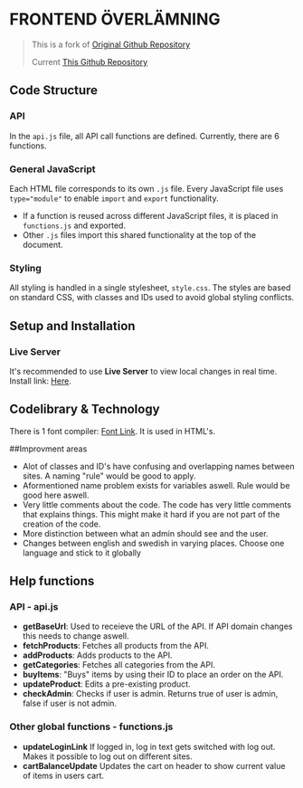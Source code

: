 # FRONTEND ÖVERLÄMNING

> This is a fork of [Original Github Repository](https://github.com/Nackademin-BE-1-Admin/Webshop-2025-G1-FE)  
>
> Current [This Github Repository](https://github.com/Alperen-tech/Webshop-2025-G1-FE)


## Code Structure

### API
In the `api.js` file, all API call functions are defined. Currently, there are 6 functions.

### General JavaScript
Each HTML file corresponds to its own `.js` file. Every JavaScript file uses `type="module"` to enable `import` and `export` functionality. 

- If a function is reused across different JavaScript files, it is placed in `functions.js` and exported.
- Other `.js` files import this shared functionality at the top of the document.

### Styling
All styling is handled in a single stylesheet, `style.css`. The styles are based on standard CSS, with classes and IDs used to avoid global styling conflicts.

## Setup and Installation

### Live Server
It's recommended to use **Live Server** to view local changes in real time. Install link: [Here](https://marketplace.visualstudio.com/items/?itemName=ritwickdey.LiveServer).

## Codelibrary & Technology
There is 1 font compiler: [Font Link](https://cdnjs.cloudflare.com/ajax/libs/font-awesome/6.5.0/css/all.min.css). It is used in HTML's.

##Improvment areas
- Alot of classes and ID's have confusing and overlapping names between sites. A naming "rule" would be good to apply.
- Aformentioned name problem exists for variables aswell. Rule would be good here aswell.
- Very little comments about the code. The code has very little comments that explains things. This might make it hard if you are not part of the creation of the code.
- More distinction between what an admin should see and the user.
- Changes between english and swedish in varying places. Choose one language and stick to it globally

## Help functions
### API - api.js
- **getBaseUrl**: Used to receieve the URL of the API. If API domain changes this needs to change aswell.
- **fetchProducts**: Fetches all products from the API.
- **addProducts**: Adds products to the API.
- **getCategories**: Fetches all categories from the API.
- **buyItems**: "Buys" items by using their ID to place an order on the API.
- **updateProduct**: Edits a pre-existing product.
- **checkAdmin**: Checks if user is admin. Returns true of user is admin, false if user is not admin.
### Other global functions - functions.js
- **updateLoginLink** If logged in, log in text gets switched with log out. Makes it possible to log out on different sites.
- **cartBalanceUpdate** Updates the cart on header to show current value of items in users cart.


